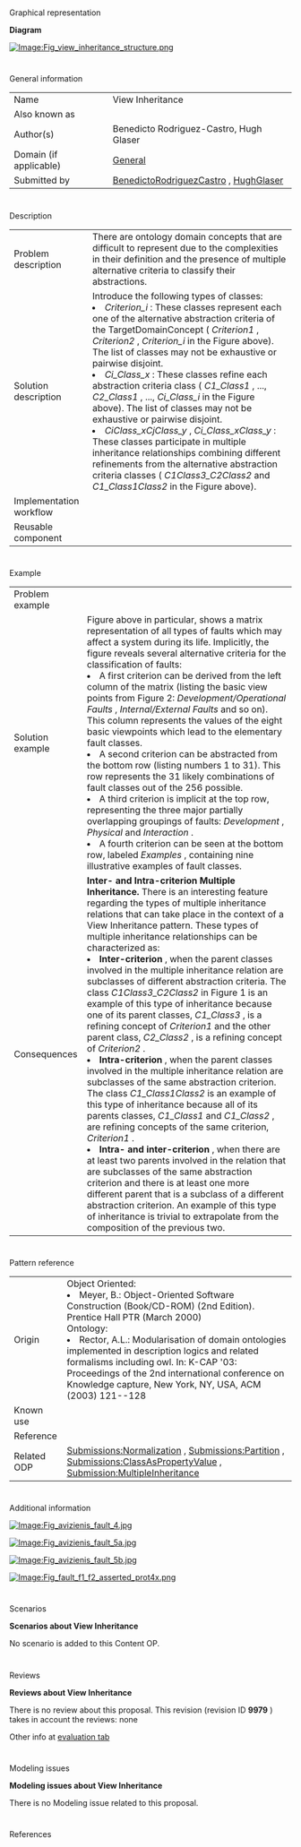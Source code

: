 # 

 Graphical representation



__Diagram__ 





[![Image:Fig_view_inheritance_structure.png](images/0/0a/Fig_view_inheritance_structure.png)](../Image/Fig_view_inheritance_structure.png "Image:Fig_view_inheritance_structure.png")





# 

 General information




|  |  |
| --- | --- |
|  Name  |  View Inheritance  |
|  Also known as  |  |
|  Author(s)  |  Benedicto Rodriguez-Castro, Hugh Glaser  |
|  Domain (if applicable)  | [General](../Community/General "Community:General")  |
|  Submitted by  | [BenedictoRodriguezCastro](../User/BenedictoRodriguezCastro "User:BenedictoRodriguezCastro")  , [HughGlaser](http://ontologydesignpatterns.org/wiki/index.php?title=User:HughGlaser&action=edit&redlink=1 "User:HughGlaser (not yet written)")  |



  





# 

 Description




|  |  |
| --- | --- |
|  Problem description  |  There are ontology domain concepts that are difficult to represent due to the complexities in their definition and the presence of multiple alternative criteria to classify their abstractions.  |
|  Solution description  |  Introduce the following types of classes: <li><i>        Criterion_i       </i>       : These classes represent each one of the alternative abstraction criteria of the TargetDomainConcept (       <i>        Criterion1       </i>       ,       <i>        Criterion2       </i>       ,       <i>        Criterion_i       </i>       in the Figure above). The list of classes may not be exhaustive or pairwise disjoint.      </li><li><i>        Ci_Class_x       </i>       : These classes refine each abstraction criteria class (       <i>        C1_Class1       </i>       , ...,       <i>        C2_Class1       </i>       , ...,       <i>        Ci_Class_i       </i>       in the Figure above). The list of classes may not be exhaustive or pairwise disjoint.      </li><li><i>        CiClass_xCjClass_y       </i>       ,       <i>        Ci_Class_xClass_y       </i>       : These classes participate in multiple inheritance relationships combining different refinements from the alternative abstraction criteria classes (       <i>        C1Class3_C2Class2       </i>       and       <i>        C1_Class1Class2       </i>       in the Figure above).      </li> |
|  Implementation workflow  |  |
|  Reusable component  |  |



  





# 

 Example




|  |  |
| --- | --- |
|  Problem example  |  |
|  Solution example  |  Figure above in particular, shows a matrix representation of all types of faults which may affect a system during its life. Implicitly, the figure reveals several alternative criteria for the classification of faults: <li>       A first criterion can be derived from the left column of the matrix (listing the basic view points from Figure 2:       <i>        Development/Operational Faults       </i>       ,       <i>        Internal/External Faults       </i>       and so on). This column represents the values of the eight basic viewpoints which lead to the elementary fault classes.      </li><li>       A second criterion can be abstracted from the bottom row (listing numbers 1 to 31). This row represents the 31 likely combinations of fault classes out of the 256 possible.      </li><li>       A third criterion is implicit at the top row, representing the three major partially overlapping groupings of faults:       <i>        Development       </i>       ,       <i>        Physical       </i>       and       <i>        Interaction       </i>       .      </li><li>       A fourth criterion can be seen at the bottom row, labeled       <i>        Examples       </i>       , containing nine illustrative examples of fault classes.      </li> |
|  Consequences  | __Inter- and Intra-criterion Multiple Inheritance.__  There is an interesting feature regarding the types of multiple inheritance relations that can take place in the context of a View Inheritance pattern. These types of multiple inheritance relationships can be characterized as: <li><b>        Inter-criterion       </b>       , when the parent classes involved in the multiple inheritance relation are subclasses of different abstraction criteria. The class       <i>        C1Class3_C2Class2       </i>       in Figure 1 is an example of this type of inheritance because one of its parent classes,       <i>        C1_Class3       </i>       , is a refining concept of       <i>        Criterion1       </i>       and the other parent class,       <i>        C2_Class2       </i>       , is a refining concept of       <i>        Criterion2       </i>       .      </li><li><b>        Intra-criterion       </b>       , when the parent classes involved in the multiple inheritance relation are subclasses of the same abstraction criterion. The class       <i>        C1_Class1Class2       </i>       is an example of this type of inheritance because all of its parents classes,       <i>        C1_Class1       </i>       and       <i>        C1_Class2       </i>       , are refining concepts of the same criterion,       <i>        Criterion1       </i>       .      </li><li><b>        Intra- and inter-criterion       </b>       , when there are at least two parents involved in the relation that are subclasses of the same abstraction criterion and there is at least one more different parent that is a subclass of a different abstraction criterion. An example of this type of inheritance is trivial to extrapolate from the composition of the previous two.      </li> |



  





# 

 Pattern reference




|  |  |
| --- | --- |
|  Origin  |  Object Oriented: <li>       Meyer, B.: Object-Oriented Software Construction (Book/CD-ROM) (2nd Edition). Prentice Hall PTR (March 2000)      </li> Ontology: <li>       Rector, A.L.: Modularisation of domain ontologies implemented in description logics and related formalisms including owl. In: K-CAP '03: Proceedings of the 2nd international conference on Knowledge capture, New York, NY, USA, ACM (2003) 121--128      </li> |
|  Known use  |  |
|  Reference  |  |
|  Related ODP  | [Submissions:Normalization](../Submissions/Normalization "Submissions:Normalization")  , [Submissions:Partition](../Submissions/Partition "Submissions:Partition")  , [Submissions:ClassAsPropertyValue](http://ontologydesignpatterns.org/wiki/index.php?title=Submissions:ClassAsPropertyValue&action=edit&redlink=1 "Submissions:ClassAsPropertyValue (not yet written)")  , [Submission:MultipleInheritance](http://ontologydesignpatterns.org/wiki/index.php?title=Submission:MultipleInheritance&action=edit&redlink=1 "Submission:MultipleInheritance (not yet written)")  |



# 

 Additional information




[![Image:Fig_avizienis_fault_4.jpg](images/5/5b/Fig_avizienis_fault_4.jpg)](../Image/Fig_avizienis_fault_4.jpg "Image:Fig_avizienis_fault_4.jpg")





  






[![Image:Fig_avizienis_fault_5a.jpg](images/4/45/Fig_avizienis_fault_5a.jpg)](../Image/Fig_avizienis_fault_5a.jpg "Image:Fig_avizienis_fault_5a.jpg")





  






[![Image:Fig_avizienis_fault_5b.jpg](images/d/d1/Fig_avizienis_fault_5b.jpg)](../Image/Fig_avizienis_fault_5b.jpg "Image:Fig_avizienis_fault_5b.jpg")





  






[![Image:Fig_fault_f1_f2_asserted_prot4x.png](images/a/ac/Fig_fault_f1_f2_asserted_prot4x.png)](../Image/Fig_fault_f1_f2_asserted_prot4x.png "Image:Fig_fault_f1_f2_asserted_prot4x.png")





# 

 Scenarios




__Scenarios about View Inheritance__ 


 No scenario is added to this Content OP.
 




# 

 Reviews




__Reviews about View Inheritance__ 


 There is no review about this proposal.
This revision (revision ID
 __9979__ 
 ) takes in account the reviews: none
 



 Other info at
 [evaluation tab](http://ontologydesignpatterns.org/wiki/index.php?title=Submissions:View_Inheritance&action=evaluation "http://ontologydesignpatterns.org/wiki/index.php?title=Submissions:View_Inheritance&action=evaluation") 





  





# 

 Modeling issues




__Modeling issues about View Inheritance__ 


 There is no Modeling issue related to this proposal.
 




  





# 

 References
